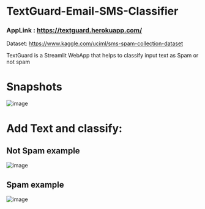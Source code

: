 # TextGuard-Email-SMS-Classifier
### AppLink : https://textguard.herokuapp.com/
Dataset: https://www.kaggle.com/uciml/sms-spam-collection-dataset

TextGuard is a Streamlit WebApp that helps to classify input text as Spam or not spam
# Snapshots
![image](https://user-images.githubusercontent.com/44989568/179388134-558f5a91-fded-42fc-be2b-1bcfed5dce32.png)
# Add Text and classify:
## Not Spam example
![image](https://user-images.githubusercontent.com/44989568/179388179-1294104c-5694-424e-95e1-04cc3ad3ca0e.png)
## Spam example
![image](https://user-images.githubusercontent.com/44989568/179388292-379a868d-2b3d-4ce8-b71a-549897f91bfb.png)
